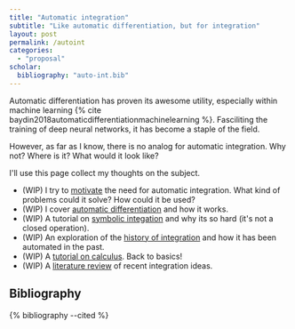 ```yaml
---
title: "Automatic integration"
subtitle: "Like automatic differentiation, but for integration"
layout: post
permalink: /autoint
categories: 
  - "proposal"
scholar:
  bibliography: "auto-int.bib"
---
```


Automatic differentiation has proven its awesome utility, especially within machine learning {% cite baydin2018automaticdifferentiationmachinelearning %}.
Fasciliting the training of deep neural networks, it has become a staple of the field.

However, as far as I know, there is no analog for automatic integration.
Why not? Where is it? What would it look like?

I'll use this page collect my thoughts on the subject.

- (WIP) I try to [motivate]({{site.baseurl}}/autoint/motivation) the need for automatic integration. What kind of problems could it solve? How could it be used?
- (WIP) I cover [automatic differentiation]({{site.baseurl}}/autoint/autograd) and how it works.
- (WIP) A tutorial on [symbolic integation]({{site.baseurl}}/autoint/symbolic-int) and why its so hard (it's not a closed operation).
- (WIP) An exploration of the [history of integration]({{site.baseurl}}/autoint/history) and how it has been automated in the past.
- (WIP) A [tutorial on calculus]({{site.baseurl}}/autoint/calculus). Back to basics!
- (WIP) A [literature review]({{site.baseurl}}/autoint/lit-review) of recent integration ideas.

<!-- - [State of integration tools]({site.baseurl}/autoint/state-of-int) -->
<!-- - [This]({site.baseurl}/autoint/numerical-int) post explores numerical integration and why its so useful, but also limited. -->

## Bibliography

{% bibliography --cited %}